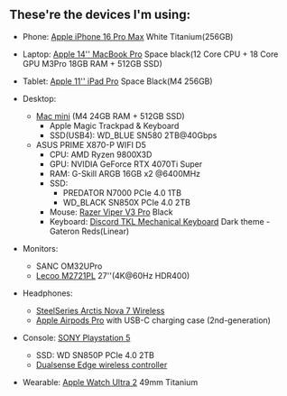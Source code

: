 ## These're the devices I'm using:

- Phone: [Apple iPhone 16 Pro Max](https://www.apple.com/iphone-16-pro/) White Titanium(256GB)

- Laptop: [Apple 14'' MacBook Pro](https://www.apple.com/macbook-pro-14-and-16/) Space black(12 Core CPU + 18 Core GPU M3Pro 18GB RAM + 512GB SSD)

- Tablet: [Apple 11'' iPad Pro](https://www.apple.com/ipad-pro/) Space Black(M4 256GB)

- Desktop:
  - [Mac mini](https://www.apple.com/mac-mini/) (M4 24GB RAM + 512GB SSD)
    - Apple Magic Trackpad & Keyboard
    - SSD(USB4): WD_BLUE SN580 2TB@40Gbps
  - ASUS PRIME X870-P WIFI D5
    - CPU: AMD Ryzen 9800X3D
    - GPU: NVIDIA GeForce RTX 4070Ti Super
    - RAM: G-Skill ARGB 16GB x2 @6400MHz
    - SSD:
      - PREDATOR N7000 PCIe 4.0 1TB
      - WD_BLACK SN850X PCIe 4.0 2TB
    - Mouse: [Razer Viper V3 Pro](https://www.razer.com/en-us/gaming-mice/razer-viper-v3-pro) Black
    - Keyboard: [Discord TKL Mechanical Keyboard](https://discordmerch.com/products/discord-tkl-mechanical-keyboard) Dark theme - Gateron Reds(Linear)

- Monitors:
  - SANC OM32UPro
  - [Lecoo M2721PL](https://item.m.jd.com/product/10062746266185.html) 27''(4K@60Hz HDR400)
  
- Headphones:
  - [SteelSeries Arctis Nova 7 Wireless](https://cn.steelseries.com/gaming-headsets/arctis-nova-7)
  - [Apple Airpods Pro](https://www.apple.com/airpods-pro/) with USB-C charging case (2nd-generation)

- Console: [SONY Playstation 5](https://playstation.com)
  - SSD: WD SN850P PCIe 4.0 2TB
  - [Dualsense Edge wireless controller](https://direct.playstation.com/en-us/buy-accessories/dualsense-edge-wireless-controller)

- Wearable: [Apple Watch Ultra 2](https://apple.com/apple-watch-ultra-2) 49mm Titanium
